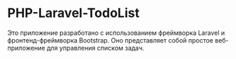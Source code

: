 # PHP-Laravel-TodoList
Это приложение разработано с использованием фреймворка Laravel и фронтенд-фреймворка Bootstrap. Оно представляет собой простое веб-приложение для управления списком задач.
